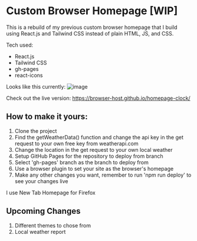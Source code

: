 
# Custom Browser Homepage [WIP]
This is a rebuild of my previous custom browser homepage that I build using React.js and Tailwind CSS instead of plain HTML, JS, and CSS.

Tech used:
- React.js
- Tailwind CSS
- gh-pages
- react-icons

Looks like this currently:
![image](https://github.com/browser-host/homepage-clock/assets/92818054/24bdcf7a-58d6-4a86-866d-a30bcdffee06)

Check out the live version:
https://browser-host.github.io/homepage-clock/

## How to make it yours:
1. Clone the project
2. Find the getWeatherData() function and change the api key in the get request to your own free key from weatherapi.com
3. Change the location in the get request to your own local weather
4. Setup GitHub Pages for the repository to deploy from branch
5. Select 'gh-pages' branch as the branch to deploy from
6. Use a browser plugin to set your site as the browser's homepage
7. Make any other changes you want, remember to run 'npm run deploy' to see your changes live

I use New Tab Homepage for Firefox


## Upcoming Changes
1. Different themes to chose from
2. Local weather report
